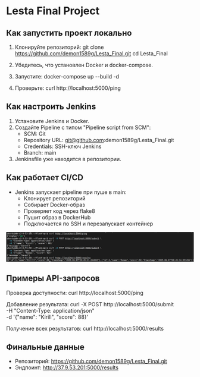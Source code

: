 # Lesta Final Project

## Как запустить проект локально

1. Клонируйте репозиторий:
   git clone https://github.com/demon1589g/Lesta_Final.git
   cd Lesta_Final

2. Убедитесь, что установлен Docker и docker-compose.

3. Запустите:
   docker-compose up --build -d

4. Проверьте:
   curl http://localhost:5000/ping

## Как настроить Jenkins

1. Установите Jenkins и Docker.
2. Создайте Pipeline с типом "Pipeline script from SCM":
   - SCM: Git
   - Repository URL: git@github.com:demon1589g/Lesta_Final.git
   - Credentials: SSH-ключ Jenkins
   - Branch: main
3. Jenkinsfile уже находится в репозитории.

## Как работает CI/CD

- Jenkins запускает pipeline при пуше в main:
  - Клонирует репозиторий
  - Собирает Docker-образ
  - Проверяет код через flake8
  - Пушит образ в DockerHub
  - Подключается по SSH и перезапускает контейнер

![Jenkins Pipeline Screenshot](docs/images/Lesta.png)

## Примеры API-запросов

Проверка доступности:
curl http://localhost:5000/ping

Добавление результата:
curl -X POST http://localhost:5000/submit \
  -H "Content-Type: application/json" \
  -d '{"name": "Kirill", "score": 88}'

Получение всех результатов:
curl http://localhost:5000/results

## Финальные данные

- Репозиторий: https://github.com/demon1589g/Lesta_Final.git
- Эндпоинт: http://37.9.53.201:5000/results
